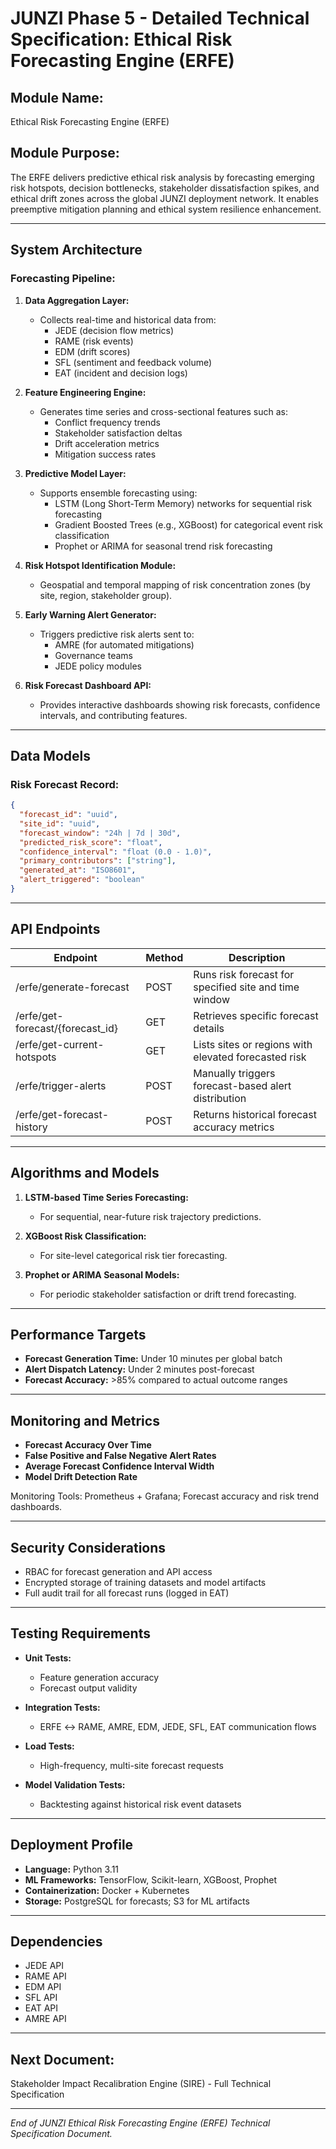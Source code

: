 # JUNZI Phase 5 - Detailed Technical Specification: Ethical Risk Forecasting Engine (ERFE)

## Module Name:

Ethical Risk Forecasting Engine (ERFE)

## Module Purpose:

The ERFE delivers predictive ethical risk analysis by forecasting emerging risk hotspots, decision bottlenecks, stakeholder dissatisfaction spikes, and ethical drift zones across the global JUNZI deployment network. It enables preemptive mitigation planning and ethical system resilience enhancement.

---

## System Architecture

### Forecasting Pipeline:

1. **Data Aggregation Layer:**

   - Collects real-time and historical data from:
     - JEDE (decision flow metrics)
     - RAME (risk events)
     - EDM (drift scores)
     - SFL (sentiment and feedback volume)
     - EAT (incident and decision logs)

2. **Feature Engineering Engine:**

   - Generates time series and cross-sectional features such as:
     - Conflict frequency trends
     - Stakeholder satisfaction deltas
     - Drift acceleration metrics
     - Mitigation success rates

3. **Predictive Model Layer:**

   - Supports ensemble forecasting using:
     - LSTM (Long Short-Term Memory) networks for sequential risk forecasting
     - Gradient Boosted Trees (e.g., XGBoost) for categorical event risk classification
     - Prophet or ARIMA for seasonal trend risk forecasting

4. **Risk Hotspot Identification Module:**

   - Geospatial and temporal mapping of risk concentration zones (by site, region, stakeholder group).

5. **Early Warning Alert Generator:**

   - Triggers predictive risk alerts sent to:
     - AMRE (for automated mitigations)
     - Governance teams
     - JEDE policy modules

6. **Risk Forecast Dashboard API:**

   - Provides interactive dashboards showing risk forecasts, confidence intervals, and contributing features.

---

## Data Models

### Risk Forecast Record:

```json
{
  "forecast_id": "uuid",
  "site_id": "uuid",
  "forecast_window": "24h | 7d | 30d",
  "predicted_risk_score": "float",
  "confidence_interval": "float (0.0 - 1.0)",
  "primary_contributors": ["string"],
  "generated_at": "ISO8601",
  "alert_triggered": "boolean"
}
```

---

## API Endpoints

| Endpoint                          | Method | Description                                           |
| --------------------------------- | ------ | ----------------------------------------------------- |
| /erfe/generate-forecast           | POST   | Runs risk forecast for specified site and time window |
| /erfe/get-forecast/{forecast\_id} | GET    | Retrieves specific forecast details                   |
| /erfe/get-current-hotspots        | GET    | Lists sites or regions with elevated forecasted risk  |
| /erfe/trigger-alerts              | POST   | Manually triggers forecast-based alert distribution   |
| /erfe/get-forecast-history        | POST   | Returns historical forecast accuracy metrics          |

---

## Algorithms and Models

1. **LSTM-based Time Series Forecasting:**

   - For sequential, near-future risk trajectory predictions.

2. **XGBoost Risk Classification:**

   - For site-level categorical risk tier forecasting.

3. **Prophet or ARIMA Seasonal Models:**

   - For periodic stakeholder satisfaction or drift trend forecasting.

---

## Performance Targets

- **Forecast Generation Time:** Under 10 minutes per global batch
- **Alert Dispatch Latency:** Under 2 minutes post-forecast
- **Forecast Accuracy:** >85% compared to actual outcome ranges

---

## Monitoring and Metrics

- **Forecast Accuracy Over Time**
- **False Positive and False Negative Alert Rates**
- **Average Forecast Confidence Interval Width**
- **Model Drift Detection Rate**

Monitoring Tools: Prometheus + Grafana; Forecast accuracy and risk trend dashboards.

---

## Security Considerations

- RBAC for forecast generation and API access
- Encrypted storage of training datasets and model artifacts
- Full audit trail for all forecast runs (logged in EAT)

---

## Testing Requirements

- **Unit Tests:**

  - Feature generation accuracy
  - Forecast output validity

- **Integration Tests:**

  - ERFE ↔ RAME, AMRE, EDM, JEDE, SFL, EAT communication flows

- **Load Tests:**

  - High-frequency, multi-site forecast requests

- **Model Validation Tests:**

  - Backtesting against historical risk event datasets

---

## Deployment Profile

- **Language:** Python 3.11
- **ML Frameworks:** TensorFlow, Scikit-learn, XGBoost, Prophet
- **Containerization:** Docker + Kubernetes
- **Storage:** PostgreSQL for forecasts; S3 for ML artifacts

---

## Dependencies

- JEDE API
- RAME API
- EDM API
- SFL API
- EAT API
- AMRE API

---

## Next Document:

Stakeholder Impact Recalibration Engine (SIRE) - Full Technical Specification

---

*End of JUNZI Ethical Risk Forecasting Engine (ERFE) Technical Specification Document.*

